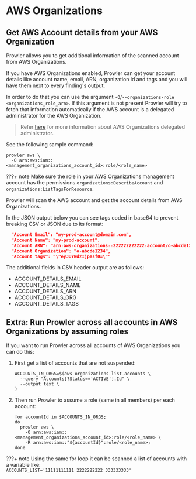 # AWS Organizations

## Get AWS Account details from your AWS Organization

Prowler allows you to get additional information of the scanned account from AWS Organizations.

If you have AWS Organizations enabled, Prowler can get your account details like account name, email, ARN, organization id and tags and you will have them next to every finding's output.

In order to do that you can use the argument `-O`/`--organizations-role <organizations_role_arn>`. If this argument is not present Prowler will try to fetch that information automatically if the AWS account is a delegated administrator for the AWS Organization.

> Refer [here](https://docs.aws.amazon.com/organizations/latest/userguide/orgs_delegate_policies.html) for more information about AWS Organizations delegated administrator.

See the following sample command:

```shell
prowler aws \
  -O arn:aws:iam::<management_organizations_account_id>:role/<role_name>
```
???+ note
    Make sure the role in your AWS Organizations management account has the permissions `organizations:DescribeAccount` and `organizations:ListTagsForResource`.

Prowler will scan the AWS account and get the account details from AWS Organizations.

In the JSON output below you can see tags coded in base64 to prevent breaking CSV or JSON due to its format:

```json
  "Account Email": "my-prod-account@domain.com",
  "Account Name": "my-prod-account",
  "Account ARN": "arn:aws:organizations::222222222222:account/o-abcde1234/111111111111",
  "Account Organization": "o-abcde1234",
  "Account tags": "\"eyJUYWdzIjpasf0=\""
```

The additional fields in CSV header output are as follows:

- ACCOUNT_DETAILS_EMAIL
- ACCOUNT_DETAILS_NAME
- ACCOUNT_DETAILS_ARN
- ACCOUNT_DETAILS_ORG
- ACCOUNT_DETAILS_TAGS

## Extra: Run Prowler across all accounts in AWS Organizations by assuming roles

If you want to run Prowler across all accounts of AWS Organizations you can do this:

1. First get a list of accounts that are not suspended:

    ```shell
    ACCOUNTS_IN_ORGS=$(aws organizations list-accounts \
      --query "Accounts[?Status=='ACTIVE'].Id" \
      --output text \
    )
    ```

2. Then run Prowler to assume a role (same in all members) per each account:

    ```shell
    for accountId in $ACCOUNTS_IN_ORGS;
    do
      prowler aws \
        -O arn:aws:iam::<management_organizations_account_id>:role/<role_name> \
        -R arn:aws:iam::"${accountId}":role/<role_name>;
    done
    ```

???+ note
    Using the same for loop it can be scanned a list of accounts with a variable like:
    </br>`ACCOUNTS_LIST='11111111111 2222222222 333333333'`
